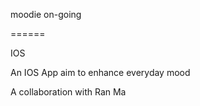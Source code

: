 moodie on-going

======

IOS


An IOS App aim to enhance everyday mood



A collaboration with Ran Ma
